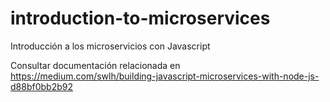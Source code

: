 # introduction-to-microservices
Introducción a los microservicios con Javascript

Consultar documentación relacionada en https://medium.com/swlh/building-javascript-microservices-with-node-js-d88bf0bb2b92
